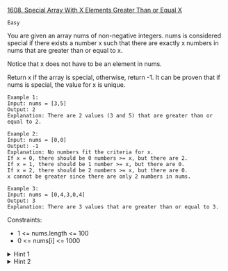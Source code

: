 [1608. Special Array With X Elements Greater Than or Equal X](https://leetcode.com/problems/special-array-with-x-elements-greater-than-or-equal-x/description/)

`Easy`

You are given an array nums of non-negative integers. nums is considered special if there exists a number x such that there are exactly x numbers in nums that are greater than or equal to x.

Notice that x does not have to be an element in nums.

Return x if the array is special, otherwise, return -1. It can be proven that if nums is special, the value for x is unique.

```
Example 1:
Input: nums = [3,5]
Output: 2
Explanation: There are 2 values (3 and 5) that are greater than or equal to 2.

Example 2:
Input: nums = [0,0]
Output: -1
Explanation: No numbers fit the criteria for x.
If x = 0, there should be 0 numbers >= x, but there are 2.
If x = 1, there should be 1 number >= x, but there are 0.
If x = 2, there should be 2 numbers >= x, but there are 0.
x cannot be greater since there are only 2 numbers in nums.

Example 3:
Input: nums = [0,4,3,0,4]
Output: 3
Explanation: There are 3 values that are greater than or equal to 3.
```

Constraints:

- 1 <= nums.length <= 100
- 0 <= nums[i] <= 1000

<details>
<summary>Hint 1</summary>

Count the number of elements greater than or equal to x for each x in the range [0, nums.length].

</details>

<details>
<summary>Hint 2</summary>

If for any x, the condition satisfies, return that x. Otherwise, there is no answer.

</details>